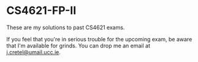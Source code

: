 # CS4621-FP-II

These are my solutions to past CS4621 exams.

If you feel that you're in serious trouble for the upcoming exam,
be aware that I'm available for grinds. You can drop me an email at
j.cretel@umail.ucc.ie.
